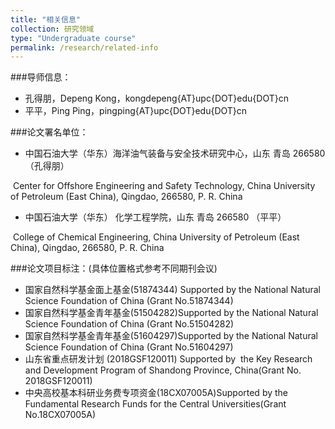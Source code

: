 ```yaml
---
title: "相关信息"
collection: 研究领域
type: "Undergraduate course"
permalink: /research/related-info
---
```


###导师信息：

- 孔得朋，Depeng Kong，kongdepeng{AT}upc{DOT}edu{DOT}cn
- 平平，Ping Ping，pingping{AT}upc{DOT}edu{DOT}cn

###论文署名单位：

- 中国石油大学（华东）海洋油气装备与安全技术研究中心，山东 青岛 266580 （孔得朋）

​      Center for Offshore Engineering and Safety Technology, China University of Petroleum (East China), Qingdao, 266580, P. R. China
- 中国石油大学（华东） 化学工程学院，山东 青岛 266580 （平平）

​     College of Chemical Engineering, China University of Petroleum (East China), Qingdao, 266580, P. R. China

###论文项目标注：(具体位置格式参考不同期刊会议)

- 国家自然科学基金面上基金(51874344) Supported by the National Natural Science Foundation of China (Grant No.51874344)
- 国家自然科学基金青年基金(51504282)Supported by the National Natural Science Foundation of China (Grant No.51504282)
- 国家自然科学基金青年基金(51604297)Supported by the National Natural Science Foundation of China (Grant No.51604297)
- 山东省重点研发计划 (2018GSF120011) Supported by  the Key Research and Development Program of Shandong Province, China(Grant No. 2018GSF120011)
- 中央高校基本科研业务费专项资金(18CX07005A)Supported by the Fundamental Research Funds for the Central Universities(Grant No.18CX07005A)




